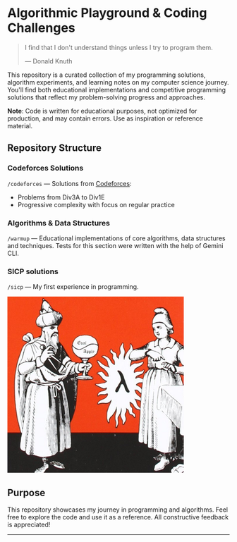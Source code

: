 # Algorithmic Playground & Coding Challenges

> I find that I don't understand things unless I try to program them.
>
> &mdash; Donald Knuth

This repository is a curated collection of my programming solutions, algorithm experiments, and learning notes on my computer science journey. You'll find both educational implementations and competitive programming solutions that reflect my problem-solving progress and approaches.

**Note**: Code is written for educational purposes, not optimized for production, and may contain errors. Use as inspiration or reference material.

## Repository Structure

### Codeforces Solutions
`/codeforces` — Solutions from [Codeforces](https://codeforces.com):
- Problems from Div3A to Div1E
- Progressive complexity with focus on regular practice

### Algorithms & Data Structures
`/warmup` — Educational implementations of core algorithms, data structures and techniques. Tests for this section were written with the help of Gemini CLI.

### SICP solutions
`/sicp` — My first experience in programming.

![SICP](sicp.png)

## Purpose

This repository showcases my journey in programming and algorithms. Feel free to explore the code and use it as a reference. All constructive feedback is appreciated!

---
